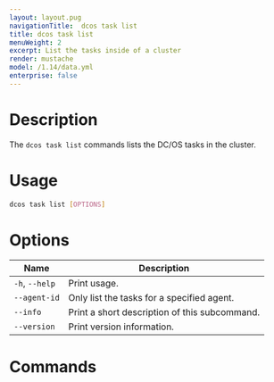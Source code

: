 ```yaml
---
layout: layout.pug
navigationTitle:  dcos task list
title: dcos task list
menuWeight: 2
excerpt: List the tasks inside of a cluster
render: mustache
model: /1.14/data.yml
enterprise: false
---
```


# Description

The `dcos task list` commands lists the DC/OS tasks in the cluster.

# Usage

```bash
dcos task list [OPTIONS]
```

# Options

| Name |  Description |
|---------|-------------|
| `-h`, `--help`  |    Print usage. |
| `--agent-id`  |    Only list the tasks for a specified agent. |
| `--info` |  Print a short description of this subcommand.|
| `--version` |  Print version information.|

# Commands

